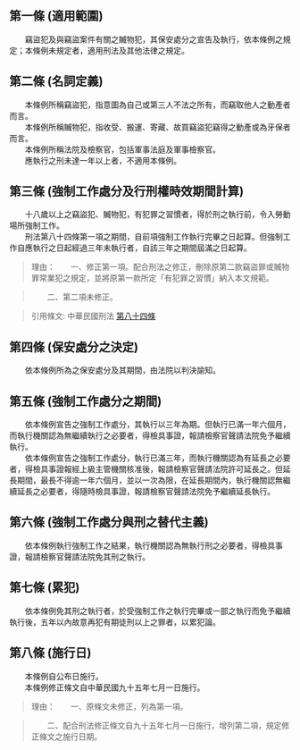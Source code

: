 第一條 (適用範圍)
-----------------
　　竊盜犯及與竊盜案件有關之贓物犯，其保安處分之宣告及執行，依本條例之規定；本條例未規定者，適用刑法及其他法律之規定。  


第二條 (名詞定義)
-----------------
　　本條例所稱竊盜犯，指意圖為自己或第三人不法之所有，而竊取他人之動產者而言。  
　　本條例所稱贓物犯，指收受、搬運、寄藏、故買竊盜犯竊得之動產或為牙保者而言。  
　　本條例所稱法院及檢察官，包括軍事法庭及軍事檢察官。  
　　應執行之刑未達一年以上者，不適用本條例。  


第三條 (強制工作處分及行刑權時效期間計算)
-----------------------------------------
　　十八歲以上之竊盜犯、贓物犯，有犯罪之習慣者，得於刑之執行前，令入勞動場所強制工作。  
　　刑法第八十四條第一項之期間，自前項強制工作執行完畢之日起算。但強制工作自應執行之日起經過三年未執行者，自該三年之期間屆滿之日起算。  
> 理由：　　一、修正第一項。配合刑法之修正，刪除原第二款竊盜罪或贓物罪常業犯之規定，並將原第一款所定「有犯罪之習慣」納入本文規範。

> 　　二、第二項未修正。

> 引用條文: 中華民國刑法 [第八十四條](../../法務/刑法/中華民國刑法.md#第八十四條-行刑權之時效期間)



第四條 (保安處分之決定)
-----------------------
　　依本條例所為之保安處分及其期間，由法院以判決諭知。  


第五條 (強制工作處分之期間)
---------------------------
　　依本條例宣告之強制工作處分，其執行以三年為期。但執行已滿一年六個月，而執行機關認為無繼續執行之必要者，得檢具事證，報請檢察官聲請法院免予繼續執行。  
　　依本條例宣告之強制工作處分，執行已滿三年，而執行機關認為有延長之必要者，得檢具事證報經上級主管機關核准後，報請檢察官聲請法院許可延長之。但延長期間，最長不得逾一年六個月，並以一次為限，在延長期間內，執行機關認無繼續延長之必要者，得隨時檢具事證，報請檢察官聲請法院免予繼續延長執行。  


第六條 (強制工作處分與刑之替代主義)
-----------------------------------
　　依本條例執行強制工作之結果，執行機關認為無執行刑之必要者，得檢具事證，報請檢察官聲請法院免其刑之執行。  


第七條 (累犯)
-------------
　　依本條例免其刑之執行者，於受強制工作之執行完畢或一部之執行而免予繼續執行後，五年以內故意再犯有期徒刑以上之罪者，以累犯論。  


第八條 (施行日)
---------------
　　本條例自公布日施行。  
　　本條例修正條文自中華民國九十五年七月一日施行。  
> 理由：　　一、原條文未修正，列為第一項。

> 　　二、配合刑法修正條文自九十五年七月一日施行，增列第二項，規定修正條文之施行日期。